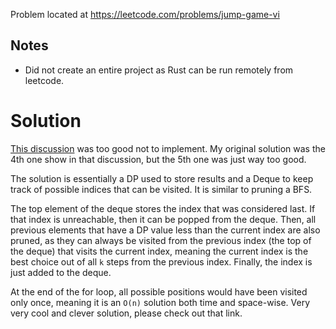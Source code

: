 Problem located at https://leetcode.com/problems/jump-game-vi

## Notes
- Did not create an entire project as Rust can be run remotely from leetcode.

# Solution
[This discussion](https://leetcode.com/problems/jump-game-vi/discuss/1260737/Optimizations-from-Brute-Force-to-Dynamic-Programming-w-Explanation) was too good not to implement.
My original solution was the 4th one show in that discussion, but the 5th one was just way too good.

The solution is essentially a DP used to store results and a Deque to keep track of possible indices that can be visited. It is similar to pruning a BFS.

The top element of the deque stores the index that was considered last. If that index is unreachable, then it can be popped from the deque.
Then, all previous elements that have a DP value less than the current index are also pruned, as they can always be visited from the previous index (the top of the deque) that
visits the current index, meaning the current index is the best choice out of all `k` steps from the previous index. Finally, the index is just added to the deque.

At the end of the for loop, all possible positions would have been visited only once, meaning it is an `O(n)` solution both time and space-wise.
Very very cool and clever solution, please check out that link.